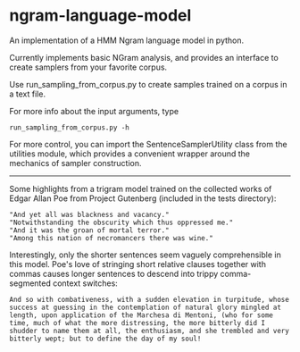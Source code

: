 # ngram-language-model
An implementation of a HMM Ngram language model in python.

Currently implements basic NGram analysis, and provides an interface to create samplers from your favorite corpus.

Use run_sampling_from_corpus.py to create samples trained on a corpus in a text file.

For more info about the input arguments, type
```
run_sampling_from_corpus.py -h
```

For more control, you can import the SentenceSamplerUtility class from the utilities module, which provides a convenient wrapper around the mechanics of sampler construction.

-------------------------------------------------------

Some highlights from a trigram model trained on the collected works of Edgar Allan Poe from Project Gutenberg (included in the tests directory):
```
"And yet all was blackness and vacancy."
"Notwithstanding the obscurity which thus oppressed me."
"And it was the groan of mortal terror."
"Among this nation of necromancers there was wine."
```

Interestingly, only the shorter sentences seem vaguely comprehensible in this model. Poe's love of stringing short relative clauses together with commas causes longer sentences to descend into trippy comma-segmented context switches:
```
And so with combativeness, with a sudden elevation in turpitude, whose success at guessing in the contemplation of natural glory mingled at length, upon application of the Marchesa di Mentoni, (who for some time, much of what the more distressing, the more bitterly did I shudder to name them at all, the enthusiasm, and she trembled and very bitterly wept; but to define the day of my soul!
```
